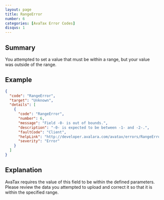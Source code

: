 ```yaml
---
layout: page
title: RangeError
number: 6
categories: [AvaTax Error Codes]
disqus: 1
---
```


## Summary

You attempted to set a value that must be within a range, but your value was outside of the range.

## Example

```json
{
  "code": "RangeError",
  "target": "Unknown",
  "details": [
    {
      "code": "RangeError",
      "number": 6,
      "message": "Field -0- is out of bounds.",
      "description": "-0- is expected to be between -1- and -2-.",
      "faultCode": "Client",
      "helpLink": "http://developer.avalara.com/avatax/errors/RangeError",
      "severity": "Error"
    }
  ]
}
```

## Explanation

AvaTax requires the value of this field to be within the defined parameters.  Please review the data you attempted to upload and correct it so that it is within the specified range.
